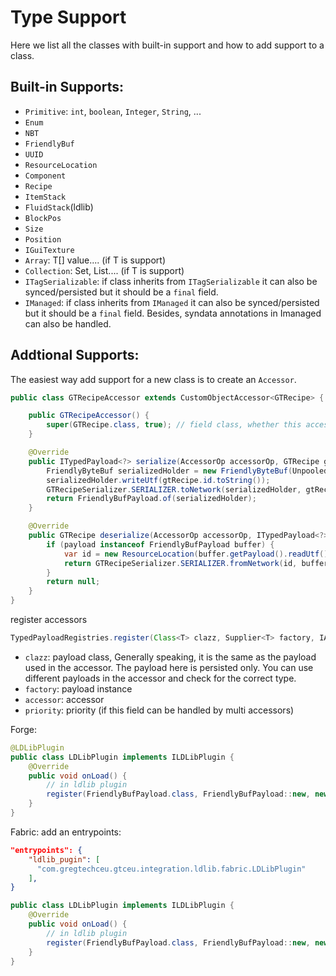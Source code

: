 # Type Support

Here we list all the classes with built-in support and how to add support to a class.

## Built-in Supports:
* `Primitive`: `int`, `boolean`, `Integer`, `String`, ...
* `Enum`
* `NBT`
* `FriendlyBuf`
* `UUID`
* `ResourceLocation`
* `Component`
* `Recipe`
* `ItemStack`
* `FluidStack`(ldlib)
* `BlockPos`
* `Size`
* `Position`
* `IGuiTexture`
* `Array`: T[] value.... (if T is support)
* `Collection`: Set<T>, List<T>.... (if T is support)
* `ITagSerializable`: if class inherits from `ITagSerializable` it can also be synced/persisted but it should be a `final` field.
* `IManaged`: if class inherits from `IManaged` it can also be synced/persisted but it should be a `final` field. Besides, syndata annotations in Imanaged can also be handled.

## Addtional Supports:
The easiest way add support for a new class is to create an `Accessor`.
```java
public class GTRecipeAccessor extends CustomObjectAccessor<GTRecipe> {

    public GTRecipeAccessor() {
        super(GTRecipe.class, true); // field class, whether this accessor is available for its children class
    }

    @Override
    public ITypedPayload<?> serialize(AccessorOp accessorOp, GTRecipe gtRecipe) {
        FriendlyByteBuf serializedHolder = new FriendlyByteBuf(Unpooled.buffer());
        serializedHolder.writeUtf(gtRecipe.id.toString());
        GTRecipeSerializer.SERIALIZER.toNetwork(serializedHolder, gtRecipe);
        return FriendlyBufPayload.of(serializedHolder);
    }

    @Override
    public GTRecipe deserialize(AccessorOp accessorOp, ITypedPayload<?> payload) {
        if (payload instanceof FriendlyBufPayload buffer) {
            var id = new ResourceLocation(buffer.getPayload().readUtf());
            return GTRecipeSerializer.SERIALIZER.fromNetwork(id, buffer.getPayload());
        }
        return null;
    }
}
```
register accessors
```java
TypedPayloadRegistries.register(Class<T> clazz, Supplier<T> factory, IAccessor accessor, int priority)
```
* `clazz`: payload class, Generally speaking, it is the same as the payload used in the accessor. The payload here is persisted only. You can use different payloads in the accessor and check for the correct type.
* `factory`: payload instance
* `accessor`: accessor
* `priority`: priority (if this field can be handled by multi accessors)

Forge:
```java
@LDLibPlugin
public class LDLibPlugin implements ILDLibPlugin {
    @Override
    public void onLoad() {
        // in ldlib plugin
        register(FriendlyBufPayload.class, FriendlyBufPayload::new, new GTRecipeAccessor(), 1000);
    }
}
```

Fabric:
add an entrypoints:
```json
"entrypoints": {
    "ldlib_pugin": [
      "com.gregtechceu.gtceu.integration.ldlib.fabric.LDLibPlugin"
    ],
}
```
```java
public class LDLibPlugin implements ILDLibPlugin {
    @Override
    public void onLoad() {
        // in ldlib plugin
        register(FriendlyBufPayload.class, FriendlyBufPayload::new, new GTRecipeAccessor(), 1000);
    }
}
```

